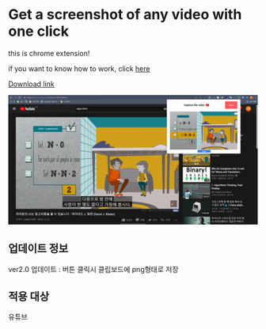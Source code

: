 # Get a screenshot of any video with one click

this is chrome extension!

if you want to know how to work,
click [here](https://www.youtube.com/watch?v=Q8YnZipen_c)

[Download link](https://chrome.google.com/webstore/detail/youtube-capture/dhnikjofbddmfnkonpedeajjkhoecdfp?hl=ko)

![god](./src/asset/img/example.png)

## 업데이트 정보

ver2.0 업데이트 : 버튼 클릭시 클립보드에 png형태로 저장

## 적용 대상

유튜브
